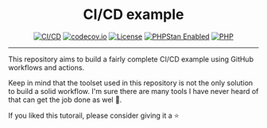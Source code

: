 <h1 align="center">CI/CD example</h1>

<p align="center">
<a href="https://github.com/robiningelbrecht/continuous-integration-example/actions/workflows/ci-cd.yml"><img src="https://github.com/robiningelbrecht/continuous-integration-example/actions/workflows/ci-cd.yml/badge.svg" alt="CI/CD"></a>
<a href="https://codecov.io/gh/robiningelbrecht/continuous-integration-example"><img src="https://codecov.io/gh/robiningelbrecht/continuous-integration-example/branch/master/graph/badge.svg?token=9FEMHIZTZ0" alt="codecov.io"></a>
<a href="https://choosealicense.com/licenses/mit/"><img src="https://img.shields.io/github/license/robiningelbrecht/continuous-integration-example" alt="License"></a>
<a href="https://phpstan.org/"><img src="https://img.shields.io/badge/PHPStan-enabled-brightgreen.svg?style=flat" alt="PHPStan Enabled"></a>
<a href="https://php.net/"><img src="https://img.shields.io/packagist/php-v/robiningelbrecht/continuous-integration-example" alt="PHP"></a>
</p>

------

This repository aims to build a fairly complete CI/CD example using GitHub workflows and actions.

Keep in mind that the toolset used in this repository is not the only solution to build a solid workflow. I'm sure there are many tools I have never heard of that can get the job done as wel 🚀.

If you liked this tutorail, please consider giving it a ⭐
